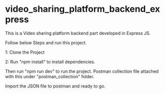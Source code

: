 # video_sharing_platform_backend_express

This is a Video sharing platform backend part developed in Express JS.

Follow below Steps and run this project.

1: Clone the Project

2: Run "npm install" to install dependencies.

Then run "npm run dev" to run the project.
Postman collection file attached with this under "postman_collection" folder.

Import the JSON file to postman and ready to go.